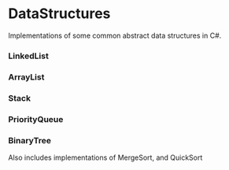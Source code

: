 # DataStructures
 Implementations of some common abstract data structures in C#.

### LinkedList
### ArrayList
### Stack
### PriorityQueue
### BinaryTree

Also includes implementations of MergeSort, and QuickSort
